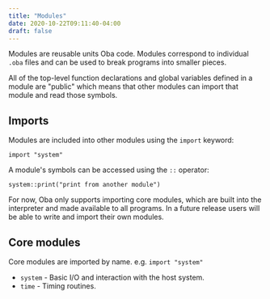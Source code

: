 ```yaml
---
title: "Modules"
date: 2020-10-22T09:11:40-04:00
draft: false
---
```


Modules are reusable units Oba code. Modules correspond to individual `.oba`
files and can be used to break programs into smaller pieces.

All of the top-level function declarations and global variables defined in a
module are "public" which means that other modules can import that module and
read those symbols.

## Imports

Modules are included into other modules using the `import` keyword:

```
import "system"
```

A module's symbols can be accessed using the `::` operator:

```
system::print("print from another module")
```

For now, Oba only supports importing core modules, which are built into the
interpreter and made available to all programs. In a future release users will
be able to write and import their own modules.

## Core modules

Core modules are imported by name. e.g. `import "system"`

* `system` - Basic I/O and interaction with the host system.
* `time`   - Timing routines.
